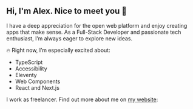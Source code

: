## Hi, I'm Alex. Nice to meet you 👋

I have a deep appreciation for the open web platform and enjoy creating apps that make sense. As a Full-Stack Developer and passionate tech enthusiast, I’m always eager to explore new ideas. 

🔥 Right now, I’m especially excited about:

- TypeScript
- Accessibility
- Eleventy
- Web Components
- React and Next.js

I work as freelancer. Find out more about me on [my website](https://claes.tech):

<!--
**alexclaes/alexclaes** is a ✨ _special_ ✨ repository because its `README.md` (this file) appears on your GitHub profile.

Here are some ideas to get you started:

- 🔭 I’m currently working on ...
- 🌱 I’m currently learning ...
- 👯 I’m looking to collaborate on ...
- 🤔 I’m looking for help with ...
- 💬 Ask me about ...
- 📫 How to reach me: ...
- 😄 Pronouns: ...
- ⚡ Fun fact: ...
-->
